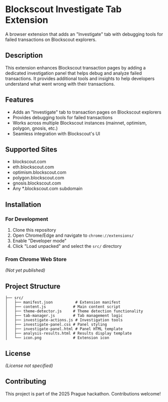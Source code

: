 # Blockscout Investigate Tab Extension

A browser extension that adds an "Investigate" tab with debugging tools for failed transactions on Blockscout explorers.

## Description

This extension enhances Blockscout transaction pages by adding a dedicated investigation panel that helps debug and analyze failed transactions. It provides additional tools and insights to help developers understand what went wrong with their transactions.

## Features

- Adds an "Investigate" tab to transaction pages on Blockscout explorers
- Provides debugging tools for failed transactions
- Works across multiple Blockscout instances (mainnet, optimism, polygon, gnosis, etc.)
- Seamless integration with Blockscout's UI

## Supported Sites

- blockscout.com
- eth.blockscout.com
- optimism.blockscout.com
- polygon.blockscout.com
- gnosis.blockscout.com
- Any *.blockscout.com subdomain

## Installation

### For Development

1. Clone this repository
2. Open Chrome/Edge and navigate to `chrome://extensions/`
3. Enable "Developer mode"
4. Click "Load unpacked" and select the `src/` directory

### From Chrome Web Store

*(Not yet published)*

## Project Structure

```
├── src/
│   ├── manifest.json          # Extension manifest
│   ├── content.js            # Main content script
│   ├── theme-detector.js     # Theme detection functionality
│   ├── tab-manager.js        # Tab management logic
│   ├── investigate-actions.js # Investigation tools
│   ├── investigate-panel.css # Panel styling
│   ├── investigate-panel.html # Panel HTML template
│   ├── analysis-results.html # Results display template
│   └── icon.png              # Extension icon
```

## License

*(License not specified)*

## Contributing

This project is part of the 2025 Prague hackathon. Contributions welcome! 